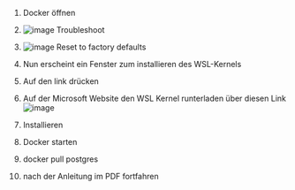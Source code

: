 1. Docker öffnen
2. ![image](https://user-images.githubusercontent.com/48135649/112607246-48b3c680-8e19-11eb-8fa7-414857533a01.png) Troubleshoot
3. ![image](https://user-images.githubusercontent.com/48135649/112607283-5406f200-8e19-11eb-866f-bdcc576c6c4c.png) Reset to factory defaults
4. Nun erscheint ein Fenster zum installieren des WSL-Kernels
5. Auf den link drücken
6. Auf der Microsoft Website den WSL Kernel runterladen über diesen Link
![image](https://user-images.githubusercontent.com/48135649/112607432-7f89dc80-8e19-11eb-963b-29525fb84bd2.png)

7. Installieren
8. Docker starten
9. docker pull postgres
10. nach der Anleitung im PDF fortfahren
